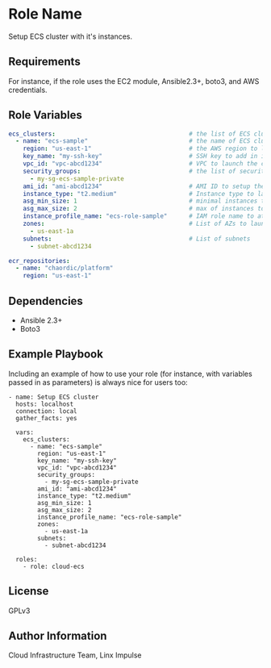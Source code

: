 Role Name
=========

Setup ECS cluster with it's instances.

Requirements
------------

For instance, if the role uses the EC2 module, Ansible2.3+, boto3, and AWS credentials.

Role Variables
--------------

```yaml
ecs_clusters:                                     # the list of ECS cluster configurations to launch
  - name: "ecs-sample"                            # the name of ECS cluster
    region: "us-east-1"                           # the AWS region to launch ECS cluster
    key_name: "my-ssh-key"                        # SSH key to add in instances
    vpc_id: "vpc-abcd1234"                        # VPC to launch the cluster
    security_groups:                              # the list of security groups to attach to the cluster instances
      - my-sg-ecs-sample-private
    ami_id: "ami-abcd1234"                        # AMI ID to setup the Launch Configuration Group
    instance_type: "t2.medium"                    # Instance type to launch the cluster
    asg_min_size: 1                               # minimal instances to setup LCG
    asg_max_size: 2                               # max of instances to setup LCG
    instance_profile_name: "ecs-role-sample"      # IAM role name to attach to the instance
    zones:                                        # List of AZs to launch instances
      - us-east-1a
    subnets:                                      # List of subnets
      - subnet-abcd1234

ecr_repositories:
  - name: "chaordic/platform"
    region: "us-east-1"
```

Dependencies
------------

* Ansible 2.3+
* Boto3

Example Playbook
----------------

Including an example of how to use your role (for instance, with variables passed in as parameters) is always nice for users too:

    - name: Setup ECS cluster
      hosts: localhost
      connection: local
      gather_facts: yes

      vars:
        ecs_clusters:
          - name: "ecs-sample"
            region: "us-east-1"
            key_name: "my-ssh-key"
            vpc_id: "vpc-abcd1234"
            security_groups:
              - my-sg-ecs-sample-private
            ami_id: "ami-abcd1234"
            instance_type: "t2.medium"
            asg_min_size: 1
            asg_max_size: 2
            instance_profile_name: "ecs-role-sample"
            zones:
              - us-east-1a
            subnets:
              - subnet-abcd1234

      roles:
        - role: cloud-ecs

License
-------

GPLv3

Author Information
------------------

Cloud Infrastructure Team, Linx Impulse
